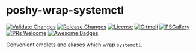 # poshy-wrap-systemctl

[![Validate Changes](https://github.com/pwshrc/poshy-wrap-systemctl/actions/workflows/validate.yml/badge.svg)](https://github.com/pwshrc/poshy-wrap-systemctl/actions/workflows/validate.yml)
[![Release Changes](https://github.com/pwshrc/poshy-wrap-systemctl/actions/workflows/release.yml/badge.svg)](https://github.com/pwshrc/poshy-wrap-systemctl/actions/workflows/release.yml)
[![License](https://img.shields.io/github/license/pwshrc/poshy-wrap-systemctl)](./LICENSE.txt)
[![Gitmoji](https://img.shields.io/badge/gitmoji-%20😜%20😍-FFDD67.svg?style=flat-square)](https://gitmoji.carloscuesta.me/)
[![PSGallery](https://img.shields.io/powershellgallery/dt/poshy-wrap-systemctl.svg)](https://www.powershellgallery.com/packages/poshy-wrap-systemctl)
[![PRs Welcome](https://img.shields.io/badge/PRs-welcome-brightgreen.svg?style=flat-square)](http://makeapullrequest.com)
[![Awesome Badges](https://img.shields.io/badge/badges-awesome-green.svg)](https://github.com/Naereen/badges)

Convenient cmdlets and aliases which wrap `systemctl`.

